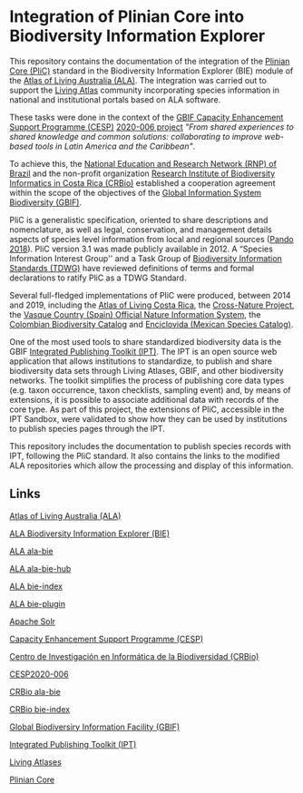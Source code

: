 # Integration of Plinian Core into Biodiversity Information Explorer
This repository contains the documentation of the integration of the [Plinian Core (PliC)](https://github.com/tdwg/PlinianCore) standard in the Biodiversity Information Explorer (BIE) module of the [Atlas of Living Australia (ALA)](https://www.ala.org.au/). The integration was carried out to support the [Living Atlas](https://living-atlases.gbif.org/) community incorporating species information in national and institutional portals based on ALA software.

These tasks were done in the context of the [GBIF Capacity Enhancement Support Programme (CESP)](https://www.gbif.org/programme/82219/capacity-enhancement-support-programme) [2020-006 project](https://www.gbif.org/project/4YJIFEvYJi5kfuUVzNcfYH/from-shared-experiences-to-shared-knowledge-and-common-solutions-collaborating-to-improve-web-based-tools-in-latin-america-and-the-caribbean) *"From shared experiences to shared knowledge and common solutions: collaborating to improve web-based tools in Latin America and the Caribbean"*.

To achieve this, the [National Education and Research Network (RNP) of Brazil](https://www.rnp.br/) and the non-profit organization [Research Institute of Biodiversity Informatics in Costa Rica (CRBio)](http://www.crbio.org) established a cooperation agreement within the scope of the objectives of the [Global Information System Biodiversity (GBIF)](https://www.gbif.org/).

PliC is a generalistic specification, oriented to share descriptions and nomenclature, as well as legal, conservation, and management details aspects of species level information from local and regional sources ([Pando 2018](https://doi.org/10.3897/biss.2.25869)). PliC version 3.1 was made publicly available in 2012.  A “Species Information Interest Group'' and a Task Group of [Biodiversity Information Standards (TDWG)](https://www.tdwg.org/)  have reviewed definitions of terms and formal declarations to ratify PliC as a TDWG Standard. 

Several full-fledged implementations of PliC were produced, between 2014 and 2019, including the [Atlas of Living Costa Rica](http://www.crbio.org), the [Cross-Nature Project](https://datos.iepnb.es/), the [Vasque Country (Spain) Official Nature Information System](https://www.euskadi.eus/euskadiko-naturari-buruzko-informazio-sistema/web01-a2ingdib/eu/), the [Colombian Biodiversity Catalog](https://catalogo.biodiversidad.co/) and [Enciclovida (Mexican Species Catalog)](https://enciclovida.mx/).

One of the most used tools to share standardized biodiversity data is the GBIF [Integrated Publishing Toolkit (IPT)](https://www.gbif.org/ipt). The IPT is an open source web application that allows institutions to standardize, to publish and share biodiversity data sets through Living Atlases, GBIF, and other biodiversity networks. The toolkit simplifies the process of publishing core data types (e.g. taxon occurrence, taxon checklists, sampling event) and, by means of extensions, it is possible to associate additional data with records of the core type. As part of this project, the extensions of PliC, accessible in the IPT Sandbox, were validated to show how they can be used by institutions to publish species pages through the IPT.

This repository includes the documentation to publish species records with IPT, following the PliC standard. It also contains the links to the modified ALA repositories which allow the processing and display of this information.

## Links

[Atlas of Living Australia (ALA)](https://www.ala.org.au/)

[ALA Biodiversity Information Explorer (BIE)](https://www.ala.org.au/bie/)

[ALA ala-bie](https://github.com/AtlasOfLivingAustralia/ala-bie)

[ALA ala-bie-hub](https://github.com/AtlasOfLivingAustralia/ala-bie-hub)

[ALA bie-index](https://github.com/AtlasOfLivingAustralia/bie-index)

[ALA bie-plugin](https://github.com/AtlasOfLivingAustralia/bie-plugin)

[Apache Solr](https://solr.apache.org/)

[Capacity Enhancement Support Programme (CESP)](https://www.gbif.org/programme/82219/capacity-enhancement-support-programme)

[Centro de Investigación en Informática de la Biodiversidad (CRBio)](http://www.crbio.org)

[CESP2020-006](https://www.gbif.org/project/4YJIFEvYJi5kfuUVzNcfYH/from-shared-experiences-to-shared-knowledge-and-common-solutions-collaborating-to-improve-web-based-tools-in-latin-america-and-the-caribbean)

[CRBio ala-bie]()

[CRBio bie-index]()

[Global Biodiversiry Information Facility (GBIF)](https://www.gbif.org/)

[Integrated Publishing Toolkit (IPT)](https://www.gbif.org/ipt)

[Living Atlases](https://living-atlases.gbif.org/)

[Plinian Core](https://github.com/tdwg/PlinianCore)
